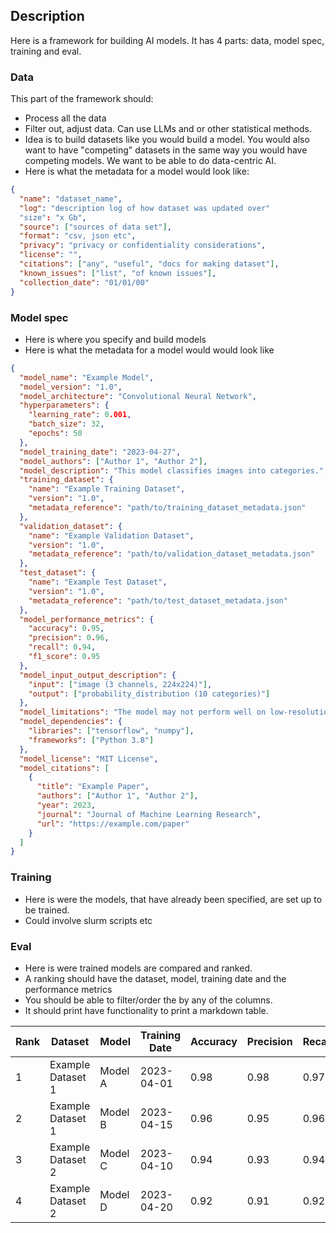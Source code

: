 ## Description
Here is a framework for building AI models. It has 4 parts: data, model spec, training and eval.
### Data
This part of the framework should:
- Process all the data
- Filter out, adjust data. Can use LLMs and or other statistical methods.
- Idea is to build datasets like you would build a model. You would also want to have "competing" datasets in the same way you would have competing models. We want to be able to do data-centric AI.
- Here is what the metadata for a model would look like:

```json
{
  "name": "dataset_name",
  "log": "description log of how dataset was updated over"
  "size": "x Gb",
  "source": ["sources of data set"],
  "format": "csv, json etc",
  "privacy": "privacy or confidentiality considerations",
  "license": "",
  "citations": ["any", "useful", "docs for making dataset"],
  "known_issues": ["list", "of known issues"],
  "collection_date": "01/01/00"
}
```

### Model spec
- Here is where you specify and build models
- Here is what the metadata for a model would would look like

```json
{
  "model_name": "Example Model",
  "model_version": "1.0",
  "model_architecture": "Convolutional Neural Network",
  "hyperparameters": {
    "learning_rate": 0.001,
    "batch_size": 32,
    "epochs": 50
  },
  "model_training_date": "2023-04-27",
  "model_authors": ["Author 1", "Author 2"],
  "model_description": "This model classifies images into categories.",
  "training_dataset": {
    "name": "Example Training Dataset",
    "version": "1.0",
    "metadata_reference": "path/to/training_dataset_metadata.json"
  },
  "validation_dataset": {
    "name": "Example Validation Dataset",
    "version": "1.0",
    "metadata_reference": "path/to/validation_dataset_metadata.json"
  },
  "test_dataset": {
    "name": "Example Test Dataset",
    "version": "1.0",
    "metadata_reference": "path/to/test_dataset_metadata.json"
  },
  "model_performance_metrics": {
    "accuracy": 0.95,
    "precision": 0.96,
    "recall": 0.94,
    "f1_score": 0.95
  },
  "model_input_output_description": {
    "input": ["image (3 channels, 224x224)"],
    "output": ["probability_distribution (10 categories)"]
  },
  "model_limitations": "The model may not perform well on low-resolution images.",
  "model_dependencies": {
    "libraries": ["tensorflow", "numpy"],
    "frameworks": ["Python 3.8"]
  },
  "model_license": "MIT License",
  "model_citations": [
    {
      "title": "Example Paper",
      "authors": ["Author 1", "Author 2"],
      "year": 2023,
      "journal": "Journal of Machine Learning Research",
      "url": "https://example.com/paper"
    }
  ]
}
```
### Training
- Here is were the models, that have already been specified, are set up to be trained.
- Could involve slurm scripts etc

### Eval
- Here is were trained models are compared and ranked. 
- A ranking should have the dataset, model, training date and the performance metrics
- You should be able to filter/order the by any of the columns. 
- It should print have functionality to print a markdown table.  

| Rank | Dataset              | Model                 | Training Date | Accuracy | Precision | Recall | F1 Score |
|------|----------------------|-----------------------|---------------|----------|-----------|--------|----------|
| 1    | Example Dataset 1    | Model A               | 2023-04-01    | 0.98     | 0.98      | 0.97   | 0.98     |
| 2    | Example Dataset 1    | Model B               | 2023-04-15    | 0.96     | 0.95      | 0.96   | 0.95     |
| 3    | Example Dataset 2    | Model C               | 2023-04-10    | 0.94     | 0.93      | 0.94   | 0.93     |
| 4    | Example Dataset 2    | Model D               | 2023-04-20    | 0.92     | 0.91      | 0.92   | 0.91     |

